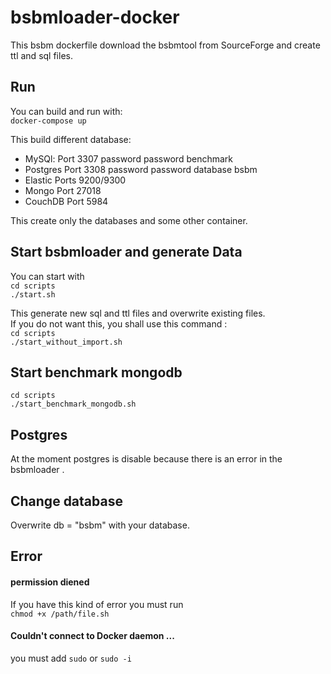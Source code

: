 # bsbmloader-docker

This bsbm dockerfile download the bsbmtool from SourceForge and create ttl and
sql files.

## Run
 You can build  and run  with:             
 `docker-compose up`

 This build different database:  

* MySQl:   Port 3307  password password benchmark  
* Postgres Port 3308   password password database bsbm
* Elastic  Ports 9200/9300
* Mongo Port 27018
* CouchDB Port 5984

This create only the databases and some other container.

## Start bsbmloader and generate Data

You can start with   
``cd scripts``    
``./start.sh``

This generate new sql and ttl files and overwrite existing files.  
If you do not want this, you shall use this command :  
``cd scripts``    
``./start_without_import.sh``


## Start benchmark mongodb

``cd scripts``    
``./start_benchmark_mongodb.sh``

## Postgres

 At the moment postgres is disable because there is an error in the bsbmloader .

## Change database 
Overwrite db = "bsbm" with your database.

## Error
#### permission diened
If you have this kind of error you must run   
`chmod +x /path/file.sh`

#### Couldn't connect to Docker daemon ...

you must add `sudo` or `sudo -i`
